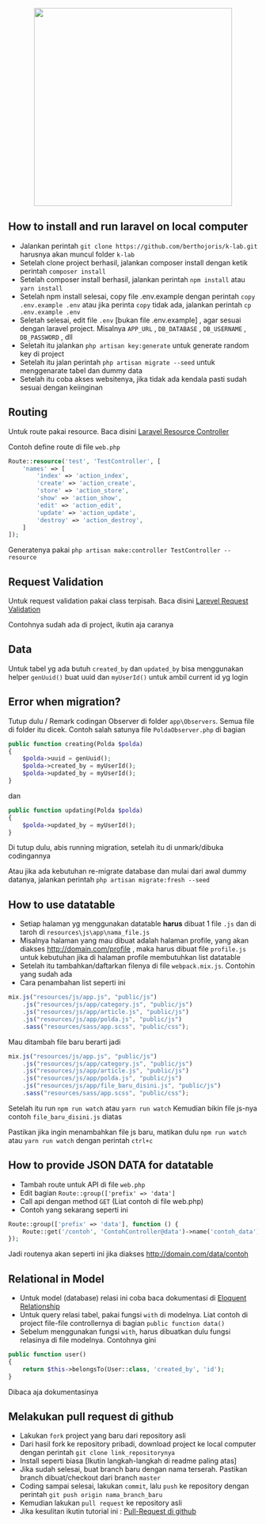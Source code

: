 <p align="center"><a href="https://laravel.com" target="_blank"><img src="https://raw.githubusercontent.com/laravel/art/master/logo-lockup/5%20SVG/2%20CMYK/1%20Full%20Color/laravel-logolockup-cmyk-red.svg" width="400"></a></p>

## How to install and run laravel on local computer

-   Jalankan perintah `git clone https://github.com/berthojoris/k-lab.git` harusnya akan muncul folder `k-lab`
-   Setelah clone project berhasil, jalankan composer install dengan ketik perintah `composer install`
-   Setelah composer install berhasil, jalankan perintah `npm install` atau `yarn install`
-   Setelah npm install selesai, copy file .env.example dengan perintah `copy .env.example .env` atau jika perinta `copy` tidak ada, jalankan perintah `cp .env.example .env`
-   Seletah selesai, edit file `.env` [bukan file .env.example] , agar sesuai dengan laravel project. Misalnya `APP_URL` , `DB_DATABASE` , `DB_USERNAME` , `DB_PASSWORD` , dll
-   Seletah itu jalankan `php artisan key:generate` untuk generate random key di project
-   Setelah itu jalan perintah `php artisan migrate --seed` untuk menggenarate tabel dan dummy data
-   Setelah itu coba akses websitenya, jika tidak ada kendala pasti sudah sesuai dengan keiinginan

## Routing

Untuk route pakai resource. Baca disini [Laravel Resource Controller](https://laravel.com/docs/8.x/controllers#resource-controllers)

Contoh define route di file `web.php`

```php
Route::resource('test', 'TestController', [
    'names' => [
        'index' => 'action_index',
        'create' => 'action_create',
        'store' => 'action_store',
        'show' => 'action_show',
        'edit' => 'action_edit',
        'update' => 'action_update',
        'destroy' => 'action_destroy',
    ]
]);
```

Generatenya pakai `php artisan make:controller TestController --resource`

## Request Validation

Untuk request validation pakai class terpisah. Baca disini [Larevel Request Validation](https://laravel.com/docs/8.x/validation#creating-form-requests)

Contohnya sudah ada di project, ikutin aja caranya

## Data

Untuk tabel yg ada butuh `created_by` dan `updated_by` bisa menggunakan helper `genUuid()` buat uuid dan `myUserId()` untuk ambil current id yg login

## Error when migration?

Tutup dulu / Remark codingan Observer di folder `app\Observers`. Semua file di folder itu dicek. Contoh salah satunya file `PoldaObserver.php` di bagian

```php
public function creating(Polda $polda)
{
    $polda->uuid = genUuid();
    $polda->created_by = myUserId();
    $polda->updated_by = myUserId();
}
```

dan

```php
public function updating(Polda $polda)
{
    $polda->updated_by = myUserId();
}
```

Di tutup dulu, abis running migration, setelah itu di unmark/dibuka codingannya

Atau jika ada kebutuhan re-migrate database dan mulai dari awal dummy datanya, jalankan perintah `php artisan migrate:fresh --seed`

## How to use datatable

-   Setiap halaman yg menggunakan datatable **harus** dibuat 1 file `.js` dan di taroh di `resources\js\app\nama_file.js`
-   Misalnya halaman yang mau dibuat adalah halaman profile, yang akan diakses http://domain.com/profile , maka harus dibuat file `profile.js` untuk kebutuhan jika di halaman profile membutuhkan list datatable
-   Setelah itu tambahkan/daftarkan filenya di file `webpack.mix.js`. Contohin yang sudah ada
-   Cara penambahan list seperti ini

```js
mix.js("resources/js/app.js", "public/js")
    .js("resources/js/app/category.js", "public/js")
    .js("resources/js/app/article.js", "public/js")
    .js("resources/js/app/polda.js", "public/js")
    .sass("resources/sass/app.scss", "public/css");
```

Mau ditambah file baru berarti jadi

```js
mix.js("resources/js/app.js", "public/js")
    .js("resources/js/app/category.js", "public/js")
    .js("resources/js/app/article.js", "public/js")
    .js("resources/js/app/polda.js", "public/js")
    .js("resources/js/app/file_baru_disini.js", "public/js")
    .sass("resources/sass/app.scss", "public/css");
```

Setelah itu run `npm run watch` atau `yarn run watch`
Kemudian bikin file js-nya contoh `file_baru_disini.js` diatas

Pastikan jika ingin menambahkan file js baru, matikan dulu `npm run watch` atau `yarn run watch` dengan perintah `ctrl+c`

## How to provide JSON DATA for datatable

-   Tambah route untuk API di file `web.php`
-   Edit bagian `Route::group(['prefix' => 'data']`
-   Call api dengan method `GET` (Liat contoh di file web.php)
-   Contoh yang sekarang seperti ini

```php
Route::group(['prefix' => 'data'], function () {
    Route::get('/contoh', 'ContohController@data')->name('contoh_data');
});
```

Jadi routenya akan seperti ini jika diakses http://domain.com/data/contoh

## Relational in Model

-   Untuk model (database) relasi ini coba baca dokumentasi di [Eloquent Relationship](https://laravel.com/docs/8.x/eloquent-relationships)
-   Untuk query relasi tabel, pakai fungsi `with` di modelnya. Liat contoh di project file-file controllernya di bagian `public function data()`
-   Sebelum menggunakan fungsi `with`, harus dibuatkan dulu fungsi relasinya di file modelnya. Contohnya gini

```php
public function user()
{
    return $this->belongsTo(User::class, 'created_by', 'id');
}
```

Dibaca aja dokumentasinya

## Melakukan pull request di github

-   Lakukan `fork` project yang baru dari repository asli
-   Dari hasil fork ke repository pribadi, download project ke local computer dengan perintah `git clone link_repositorynya`
-   Install seperti biasa [Ikutin langkah-langkah di readme paling atas]
-   Jika sudah selesai, buat branch baru dengan nama terserah. Pastikan branch dibuat/checkout dari branch `master`
-   Coding sampai selesai, lakukan `commit`, lalu `push` ke repository dengan perintah `git push origin nama_branch_baru`
-   Kemudian lakukan `pull request` ke repository asli
-   Jika kesulitan ikutin tutorial ini : [Pull-Request di github](https://www.youtube.com/watch?v=6_UhNE5qVX4)
